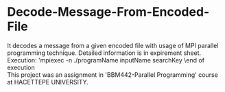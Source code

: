 # Decode-Message-From-Encoded-File
It decodes a message from a given encoded file with usage of MPI parallel programming technique. Detailed information is in expirement sheet.
Execution:  'mpiexec -n <number of processes> ./programName inputName searchKey	\end of execution\
This project was an assignment in 'BBM442-Parallel Programming' course at HACETTEPE UNIVERSITY.
